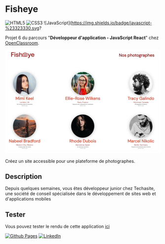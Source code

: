# Fisheye

![HTML5](https://img.shields.io/badge/html5-%23E34F26.svg?style=for-the-badge&logo=html5&logoColor=white)
![CSS3](https://img.shields.io/badge/css3-%231572B6.svg?style=for-the-badge&logo=css3&logoColor=white)
![JavaScript](https://img.shields.io/badge/javascript-%23323330.svg?

Projet 6 du parcours "**Développeur d'application - JavaScript React**" chez [OpenClassroom](https://openclassrooms.com/fr/).

![home](./images/home.png)

Créez un site accessible pour une plateforme de photographes.

## Description

Depuis quelques semaines, vous êtes développeur junior chez Techasite, une société de conseil spécialisée dans le développement de sites web et d'applications mobiles

## Tester

Vous pouvez tester le rendu de cette application [ici](https://code9g.github.io/Fisheye/)

[![Github Pages](https://img.shields.io/badge/github%20pages-121013?style=for-the-badge&logo=github&logoColor=white)](<[http://](https://github.com/code9g/)>)
[![LinkedIn](https://img.shields.io/badge/linkedin-%230077B5.svg?style=for-the-badge&logo=linkedin&logoColor=white)](https://www.linkedin.com/in/pierre-andre-henry/)
